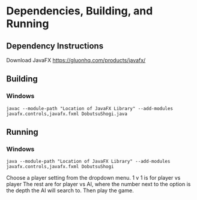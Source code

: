 # Dependencies, Building, and Running
## Dependency Instructions

Download JavaFX
https://gluonhq.com/products/javafx/

## Building
### Windows
`javac --module-path "Location of JavaFX Library" --add-modules javafx.controls,javafx.fxml DobutsuShogi.java`

## Running
### Windows
`java --module-path "Location of JavaFX Library" --add-modules javafx.controls,javafx.fxml DobutsuShogi`

Choose a player setting from the dropdown menu.
1 v 1 is for player vs player
The rest are for player vs AI, where the number next to the option is the depth the AI will search to.
Then play the game.
